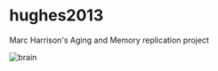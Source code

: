 # hughes2013

Marc Harrison's Aging and Memory replication project

![brain](https://user-images.githubusercontent.com/32377395/31319800-3ffcf79a-ac1e-11e7-8042-895da5ea5bcd.png)
